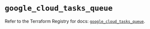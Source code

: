 # `google_cloud_tasks_queue`

Refer to the Terraform Registry for docs: [`google_cloud_tasks_queue`](https://registry.terraform.io/providers/hashicorp/google/5.11.0/docs/resources/cloud_tasks_queue).
